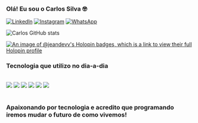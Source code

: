 ### Olá! Eu sou o Carlos Silva 🤓


[![Linkedln](https://img.shields.io/badge/LinkedIn-0077B5?style=for-the-badge&logo=linkedin&logoColor=white)](https://www.linkedin.com/in/carlos-silva-2331a91b0/) [![Instagram](https://img.shields.io/badge/Instagram-E4405F?style=for-the-badge&logo=instagram&logoColor=white)](https://www.instagram.com/jeanrs___/) [![WhatsApp](https://img.shields.io/badge/WhatsApp-25D366?style=for-the-badge&logo=whatsapp&logoColor=white)](https://wa.me/+5591985346315)


![Carlos GitHub stats](https://github-readme-stats.vercel.app/api?username=Jeandevv&show_icons=true&theme=tokyonight)


[![An image of @jeandevv's Holopin badges, which is a link to view their full Holopin profile](https://holopin.me/jeandevv)](https://holopin.io/@jeandevv)

### Tecnologia que utilizo no dia-a-dia

<div style="display: inline_block"><br/>
    <img aling="center" alt"Python" src="https://img.shields.io/badge/Python-3776AB?style=for-the-badge&logo=python&logoColor=white" /> 
<img aling="center" alt"MySQL" src="https://img.shields.io/badge/MySQL-00000F?style=for-the-badge&logo=mysql&logoColor=white" />
<img aling="center" alt"JavaScript" src="https://img.shields.io/badge/JavaScript-F7DF1E?style=for-the-badge&logo=javascript&logoColor=black" />
<img aling="center" alt"ReactJs" src="https://img.shields.io/badge/React-20232A?style=for-the-badge&logo=react&logoColor=61DAFB" />
<img aling="center" alt"Excel" src="https://img.shields.io/badge/Microsoft_Excel-217346?style=for-the-badge&logo=microsoft-excel&logoColor=white" />
<img aling="center" alt"SAP" src="https://img.shields.io/badge/SAP-0FAAFF?style=for-the-badge&logo=sap&logoColor=white" />
</div><br/>

### Apaixonando por tecnologia e acredito que programando iremos mudar o futuro de como vivemos!
